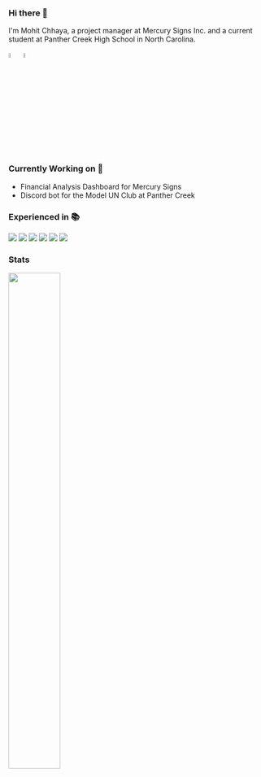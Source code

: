 ### Hi there 👋



I'm Mohit Chhaya, a project manager at Mercury Signs Inc. and a current student at Panther Creek High School in North Carolina. 


<a href="https://www.linkedin.com/in/mohit-chhaya-54582219b"><img src="https://simpleicons.org/icons/linkedin.svg" height="5%" width="5%"></a>
<a href="mailto:mohitchhaya24@gmail.com"><img src="https://simpleicons.org/icons/gmail.svg" height="5%" width="5%"></a>

### Currently Working on 🧠
- Financial Analysis Dashboard for Mercury Signs 
- Discord bot for the Model UN Club at Panther Creek

### Experienced in 📚
![](https://img.shields.io/badge/Code-Python-blue?style=flat-square&logo=python&logoColor=white)
![](https://img.shields.io/badge/Code-NodeJS-blue?style=flat-square&logo=node.js&logoColor=white) 
![](https://img.shields.io/badge/Code-HTML/CSS-blue?style=flat-square&logo=html5&logoColor=white)
![](https://img.shields.io/badge/Code-SAS-blue?style=flat-square&logoColor=white)
![](https://img.shields.io/badge/Library-Django-green?style=flat-square&logo=django&logoColor=white) 
![](https://img.shields.io/badge/Skills-REST%20API-red?style=flat-square&logoColor=white)



### Stats
<!-- <a href="https://github.com/mrchhaya"> -->
<!--   <img align="center" width="45%" height="50%" style="margin-right:1%" src="https://github-readme-stats.vercel.app/api?username=mrchhaya&show_icons=true&theme=radical&count_private=true&hide=stars,prs&include_all_commits=true" /> -->
<!-- </a> -->
<a href="https://github.com/mrchhaya">
  <img align="center" width="45%" height="50%" src="https://github-readme-stats.vercel.app/api/top-langs?username=mrchhaya&hide=jupyter%20notebook&layout=compact" />
</a>
 
<!-- <img src="pink.svg" width="800" height="400"> -->